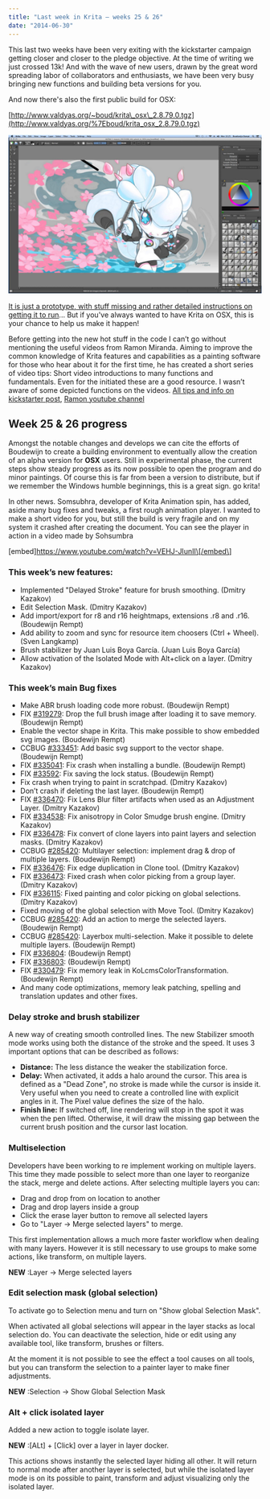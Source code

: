 ```yaml
---
title: "Last week in Krita — weeks 25 & 26"
date: "2014-06-30"
---
```


This last two weeks have been very exiting with the kickstarter campaign getting closer and closer to the pledge objective. At the time of writing we just crossed 13k! And with the wave of new users, drawn by the great word spreading labor of collaborators and enthusiasts, we have been very busy bringing new functions and building beta versions for you.

And now there's also the first public build for OSX:

[http://www.valdyas.org/~boud/krita\_osx\_2.8.79.0.tgz](http://www.valdyas.org/%7Eboud/krita_osx_2.8.79.0.tgz)

![](images/kritaosx.jpg)

[It is just a prototype, with stuff missing and rather detailed instructions on getting it to run](https://www.kickstarter.com/projects/krita/krita-open-source-digital-painting-accelerate-deve/posts/894745)... But if you've always wanted to have Krita on OSX, this is your chance to help us make it happen!

Before getting into the new hot stuff in the code I can’t go without mentioning the useful videos from Ramon Miranda. Aiming to improve the common knowledge of Krita features and capabilities as a painting software for those who hear about it for the first time, he has created a short series of video tips: Short video introductions to many functions and fundamentals. Even for the initiated these are a good resource. I wasn’t aware of some depicted functions on the videos. [All tips and info on kickstarter post,](https://www.kickstarter.com/projects/krita/krita-open-source-digital-painting-accelerate-deve/posts/891145) [Ramon youtube channel](https://www.youtube.com/user/TheShockito)

## Week 25 & 26 progress

Amongst the notable changes and develops we can cite the efforts of Boudewijn to create a building environment to eventually allow the creation of an alpha version for **OSX** users. Still in experimental phase, the current steps show steady progress as its now possible to open the program and do minor paintings. Of course this is far from been a version to distribute, but if we remember the Windows humble beginnings, this is a great sign. go krita!

In other news. Somsubhra, developer of Krita Animation spin, has added, aside many bug fixes and tweaks, a first rough animation player. I wanted to make a short video for you, but still the build is very fragile and on my system it crashed after creating the document. You can see the player in action in a video made by Sohsumbra

\[embed\]https://www.youtube.com/watch?v=VEHJ-JIunII\[/embed\]

### This week’s new features:

- Implemented "Delayed Stroke" feature for brush smoothing. (Dmitry Kazakov)
- Edit Selection Mask. (Dmitry Kazakov)
- Add import/export for r8 and r16 heightmaps, extensions .r8 and .r16. (Boudewijn Rempt)
- Add ability to zoom and sync for resource item choosers (Ctrl + Wheel). (Sven Langkamp)
- Brush stabilizer by Juan Luis Boya García. (Juan Luis Boya García)
- Allow activation of the Isolated Mode with Alt+click on a layer. (Dmitry Kazakov)

### This week’s main Bug fixes

- Make ABR brush loading code more robust. (Boudewijn Rempt)
- FIX [#319279](https://bugs.kde.org/show_bug.cgi?id=319279): Drop the full brush image after loading it to save memory. (Boudewijn Rempt)
- Enable the vector shape in Krita. This make possible to show embedded svg images. (Boudewijn Rempt)
- CCBUG [#333451](https://bugs.kde.org/show_bug.cgi?id=333451): Add basic svg support to the vector shape. (Boudewijn Rempt)
- FIX [#335041](https://bugs.kde.org/show_bug.cgi?id=335041): Fix crash when installing a bundle. (Boudewijn Rempt)
- FIX [#33592](https://bugs.kde.org/show_bug.cgi?id=33592): Fix saving the lock status. (Boudewijn Rempt)
- Fix crash when trying to paint in scratchpad. (Dmitry Kazakov)
- Don’t crash if deleting the last layer. (Boudewijn Rempt)
- FIX [#336470](https://bugs.kde.org/show_bug.cgi?id=336470): Fix Lens Blur filter artifacts when used as an Adjustment Layer. (Dmitry Kazakov)
- FIX [#334538](https://bugs.kde.org/show_bug.cgi?id=334538): Fix anisotropy in Color Smudge brush engine. (Dmitry Kazakov)
- FIX [#336478](https://bugs.kde.org/show_bug.cgi?id=336478): Fix convert of clone layers into paint layers and selection masks. (Dmitry Kazakov)
- CCBUG [#285420](https://bugs.kde.org/show_bug.cgi?id=285420): Multilayer selection: implement drag & drop of multiple layers. (Boudewijn Rempt)
- FIX [#336476](https://bugs.kde.org/show_bug.cgi?id=336476): Fix edge duplication in Clone tool. (Dmitry Kazakov)
- FIX [#336473](https://bugs.kde.org/show_bug.cgi?id=336473): Fixed crash when color picking from a group layer. (Dmitry Kazakov)
- FIX [#336115](https://bugs.kde.org/show_bug.cgi?id=336115): Fixed painting and color picking on global selections. (Dmitry Kazakov)
- Fixed moving of the global selection with Move Tool. (Dmitry Kazakov)
- CCBUG [#285420](https://bugs.kde.org/show_bug.cgi?id=285420): Add an action to merge the selected layers. (Boudewijn Rempt)
- CCBUG [#285420](https://bugs.kde.org/show_bug.cgi?id=285420): Layerbox multi-selection. Make it possible to delete multiple layers. (Boudewijn Rempt)
- FIX [#336804](https://bugs.kde.org/show_bug.cgi?id=336804): (Boudewijn Rempt)
- FIX [#336803](https://bugs.kde.org/show_bug.cgi?id=336803): (Boudewijn Rempt)
- FIX [#330479](https://bugs.kde.org/show_bug.cgi?id=330479): Fix memory leak in KoLcmsColorTransformation. (Boudewijn Rempt)
- And many code optimizations, memory leak patching, spelling and translation updates and other fixes.

### Delay stroke and brush stabilizer

A new way of creating smooth controlled lines. The new Stabilizer smooth mode works using both the distance of the stroke and the speed. It uses 3 important options that can be described as follows:

- **Distance:** The less distance the weaker the stabilization force.
- **Delay:** When activated, it adds a halo around the cursor. This area is defined as a "Dead Zone", no stroke is made while the cursor is inside it. Very useful when you need to create a controlled line with explicit angles in it. The Pixel value defines the size of the halo.
- **Finish line:** If switched off, line rendering will stop in the spot it was when the pen lifted. Otherwise, it will draw the missing gap between the current brush position and the cursor last location.

### Multiselection

Developers have been working to re implement working on multiple layers. This time they made possible to select more than one layer to reorganize the stack, merge and delete actions. After selecting multiple layers you can:

- Drag and drop from on location to another
- Drag and drop layers inside a group
- Click the erase layer button to remove all selected layers
- Go to "Layer -> Merge selected layers" to merge.

This first implementation allows a much more faster workflow when dealing with many layers. However it is still necessary to use groups to make some actions, like transform, on multiple layers.

**NEW** :Layer -> Merge selected layers

### Edit selection mask (global selection)

To activate go to Selection menu and turn on "Show global Selection Mask".

When activated all global selections will appear in the layer stacks as local selection do. You can deactivate the selection, hide or edit using any available tool, like transform, brushes or filters.

At the moment it is not possible to see the effect a tool causes on all tools, but you can transform the selection to a painter layer to make finer adjustments.

**NEW** :Selection -> Show Global Selection Mask

### Alt + click isolated layer

Added a new action to toggle isolate layer.

**NEW** :\[ALt\] + \[Click\] over a layer in layer docker.

This actions shows instantly the selected layer hiding all other. It will return to normal mode after another layer is selected, but while the isolated layer mode is on its possible to paint, transform and adjust visualizing only the isolated layer.
